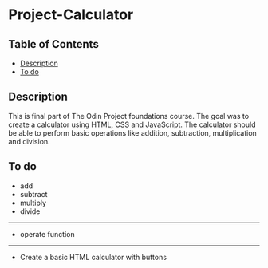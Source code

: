 # Project-Calculator

## Table of Contents
* [Description](#description)
* [To do](#to-do)

## Description
This is final part of The Odin Project foundations course. The goal was to create a calculator using HTML, CSS and JavaScript. The calculator should be able to perform basic operations like addition, subtraction, multiplication and division.

## To do

- add
- subtract
- multiply
- divide
---
- operate function
---
- Create a basic HTML calculator with buttons